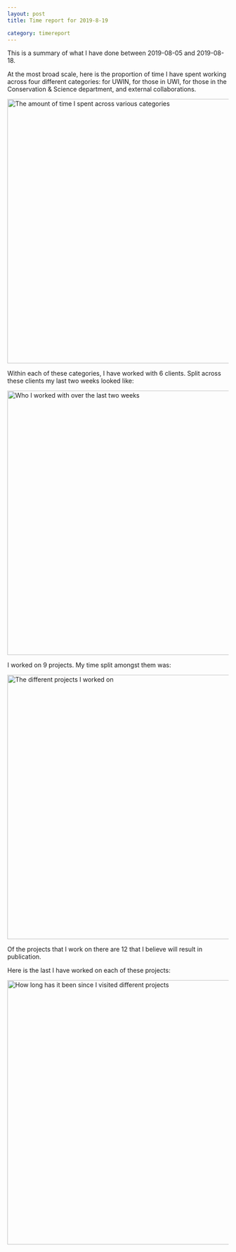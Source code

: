 ```yaml
---
layout: post
title: Time report for 2019-8-19

category: timereport
---
```



This is a summary of what I have done between 2019-08-05 and 2019-08-18.

At the most broad scale, here is the proportion of time I have spent working across four different categories: for UWIN, for those in UWI, for those in the Conservation & Science department, and external collaborations.

<img src='{{site.baseurl}}/images/2019-8-19_category_plot.jpg' alt='The amount of time I spent across various categories' width='600' height='600'>

Within each of these categories, I have worked with 6 clients. Split across these clients my last two weeks looked like:

<img src='{{site.baseurl}}/images/2019-8-19_client_plot.jpg' alt='Who I worked with over the last two weeks' width='600' height='600'>

I worked on 9 projects. My time split amongst them was:

<img src='{{site.baseurl}}/images/2019-8-19_project_plot.jpg' alt='The different projects I worked on' width='600' height='600'>

Of the projects that I work on there are 12 that I believe will result in publication.

Here is the last I have worked on each of these projects:

<img src='{{site.baseurl}}/images/2019-8-19_weeks_since.jpg' alt='How long has it been since I visited different projects' width='600' height='600'>

